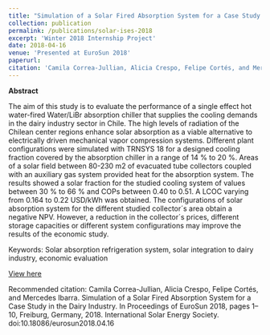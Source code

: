 ```yaml
---
title: "Simulation of a Solar Fired Absorption System for a Case Study in the Dairy Industry"
collection: publication
permalink: /publications/solar-ises-2018
excerpt: 'Winter 2018 Internship Project'
date: 2018-04-16
venue: 'Presented at EuroSun 2018'
paperurl: 
citation: 'Camila Correa-Jullian, Alicia Crespo, Felipe Cortés, and Mercedes Ibarra. Simulation of a Solar Fired Absorption System for a Case Study in the Dairy Industry. In Proceedings of EuroSun 2018, pages 1–10, Freiburg, Germany, 2018. International Solar Energy Society. doi:10.18086/eurosun2018.04.16'
---
```

**Abstract**

The aim of this study is to evaluate the performance of a single effect hot water-fired Water/LiBr absorption chiller that supplies the cooling demands in the dairy industry sector in Chile. The high levels of radiation of the Chilean center regions enhance solar absorption as a viable alternative to electrically driven mechanical vapor compression systems. Different plant configurations were simulated with TRNSYS 18 for a designed cooling fraction covered by the absorption chiller in a range of 14 % to 20 %. Areas of a solar field between 80-230 m2 of evacuated tube collectors coupled with an auxiliary gas system provided heat for the absorption system. The results showed a solar fraction for the studied cooling system of values between 30 % to 66 % and COPs between 0.40 to 0.51. A LCOC varying from 0.164 to 0.22 USD/kWh was obtained. The configurations of solar absorption system for the different studied collector´s area obtain a negative NPV. However, a reduction in the collector´s prices, different storage capacities or different system configurations may improve the results of the economic study.

Keywords: Solar absorption refrigeration system, solar integration to dairy industry, economic evaluation

[View here](https://github.com/CamCorreaJullian/CamCorreaJullian.github.io/files/8911661/eurosun2018-0072-CorreaJullian.pdf)

Recommended citation: Camila Correa-Jullian, Alicia Crespo, Felipe Cortés, and Mercedes Ibarra. Simulation of a Solar Fired Absorption System for a Case Study in the Dairy Industry. In Proceedings of EuroSun 2018, pages 1–10, Freiburg, Germany, 2018. International Solar Energy Society. doi:10.18086/eurosun2018.04.16
